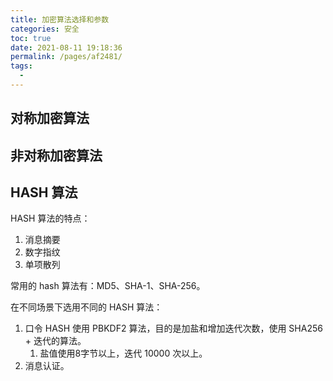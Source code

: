 ```yaml
---
title: 加密算法选择和参数
categories: 安全
toc: true
date: 2021-08-11 19:18:36
permalink: /pages/af2481/
tags: 
  - 
---
```




## 对称加密算法







## 非对称加密算法



## HASH 算法



HASH 算法的特点：

1. 消息摘要
2. 数字指纹
3. 单项散列



常用的 hash 算法有：MD5、SHA-1、SHA-256。



在不同场景下选用不同的 HASH 算法：

1. 口令 HASH 使用 PBKDF2 算法，目的是加盐和增加迭代次数，使用 SHA256 + 迭代的算法。
   1. 盐值使用8字节以上，迭代 10000 次以上。
2. 消息认证。